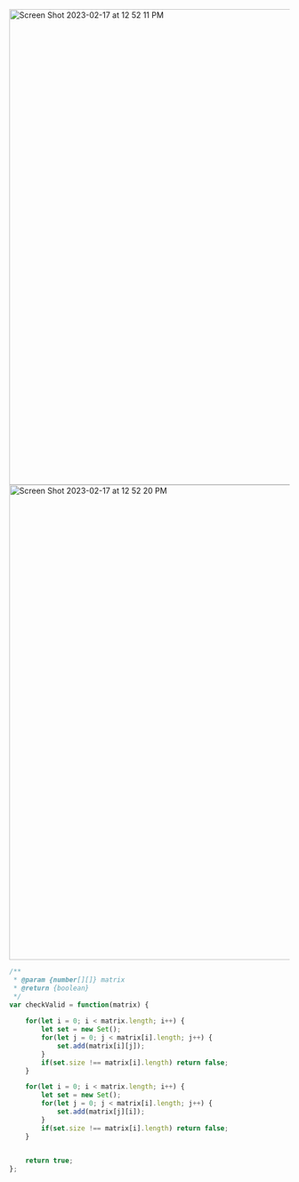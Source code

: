 <img width="855" alt="Screen Shot 2023-02-17 at 12 52 11 PM" src="https://user-images.githubusercontent.com/37787994/219759105-509ff692-5584-4fc1-a98c-816eaf33ae55.png">
<img width="854" alt="Screen Shot 2023-02-17 at 12 52 20 PM" src="https://user-images.githubusercontent.com/37787994/219759122-6367e24f-a35e-41a5-b169-96184060ccd0.png">


```js
/**
 * @param {number[][]} matrix
 * @return {boolean}
 */
var checkValid = function(matrix) {
    
    for(let i = 0; i < matrix.length; i++) {
        let set = new Set();
        for(let j = 0; j < matrix[i].length; j++) {
            set.add(matrix[i][j]);
        }
        if(set.size !== matrix[i].length) return false;
    }

    for(let i = 0; i < matrix.length; i++) {
        let set = new Set();
        for(let j = 0; j < matrix[i].length; j++) {
            set.add(matrix[j][i]);
        }
        if(set.size !== matrix[i].length) return false;
    }

    
    return true;
};
```

